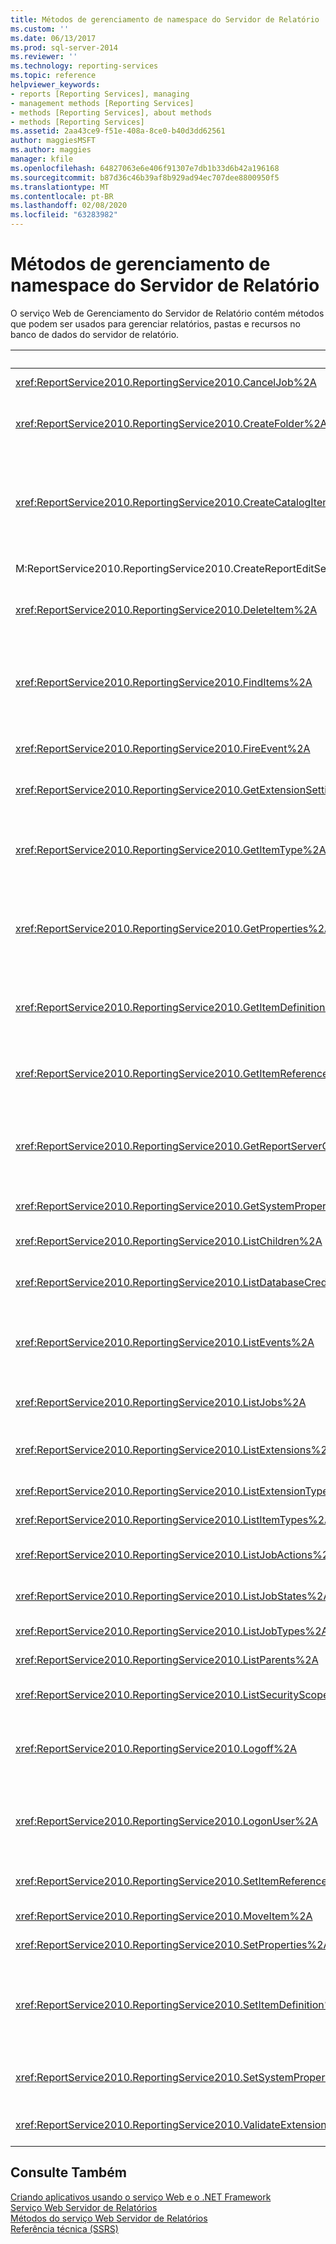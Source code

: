 ```yaml
---
title: Métodos de gerenciamento de namespace do Servidor de Relatório | Microsoft Docs
ms.custom: ''
ms.date: 06/13/2017
ms.prod: sql-server-2014
ms.reviewer: ''
ms.technology: reporting-services
ms.topic: reference
helpviewer_keywords:
- reports [Reporting Services], managing
- management methods [Reporting Services]
- methods [Reporting Services], about methods
- methods [Reporting Services]
ms.assetid: 2aa43ce9-f51e-408a-8ce0-b40d3dd62561
author: maggiesMSFT
ms.author: maggies
manager: kfile
ms.openlocfilehash: 64827063e6e406f91307e7db1b33d6b42a196168
ms.sourcegitcommit: b87d36c46b39af8b929ad94ec707dee8800950f5
ms.translationtype: MT
ms.contentlocale: pt-BR
ms.lasthandoff: 02/08/2020
ms.locfileid: "63283982"
---
```

# <a name="report-server-namespace-management-methods"></a>Métodos de gerenciamento de namespace do Servidor de Relatório
  O serviço Web de Gerenciamento do Servidor de Relatório contém métodos que podem ser usados para gerenciar relatórios, pastas e recursos no banco de dados do servidor de relatório.  
  
|Método|Ação|  
|------------|------------|  
|<xref:ReportService2010.ReportingService2010.CancelJob%2A>|Cancela a execução de um trabalho.|  
|<xref:ReportService2010.ReportingService2010.CreateFolder%2A>|Adiciona uma pasta ao banco de dados do servidor de relatório ou à biblioteca do SharePoint.|  
|<xref:ReportService2010.ReportingService2010.CreateCatalogItem%2A>|Adiciona um novo item a um banco de dados do servidor de relatório ou à biblioteca do SharePoint. Esse método aplica-se aos tipos de item `Report`, `Model`, `Dataset`, `Component`, `Resource` e `DataSource`.|  
|M:ReportService2010.ReportingService2010.CreateReportEditSession(System.String,System.String,System.Byte[],ReportService2010.Warning[]@)|Cria uma nova sessão de edição de relatório.|  
|<xref:ReportService2010.ReportingService2010.DeleteItem%2A>|Remove um item do banco de dados do servidor de relatório ou da biblioteca do SharePoint.|  
|<xref:ReportService2010.ReportingService2010.FindItems%2A>|Retorna os itens do banco de dados do servidor de relatório ou da biblioteca do SharePoint que correspondem aos critérios de pesquisa especificados.|  
|<xref:ReportService2010.ReportingService2010.FireEvent%2A>|Dispara um evento baseado nos parâmetros fornecidos.|  
|<xref:ReportService2010.ReportingService2010.GetExtensionSettings%2A>|Retorna uma lista de configurações para uma determinada extensão.|  
|<xref:ReportService2010.ReportingService2010.GetItemType%2A>|Recupera o tipo de um item no banco de dados do servidor de relatório ou na biblioteca do SharePoint, se o item existir.|  
|<xref:ReportService2010.ReportingService2010.GetProperties%2A>|Retorna os valores de uma ou mais propriedades de um item do banco de dados do servidor de relatório ou da biblioteca do SharePoint.|  
|<xref:ReportService2010.ReportingService2010.GetItemDefinition%2A>|Recupera a definição ou o conteúdo de um item. Esse método aplica-se aos tipos de item `Report`, `Model`, `Dataset`, `Component`, `Resource` e `DataSource`.|  
|<xref:ReportService2010.ReportingService2010.GetItemReferences%2A>|Retorna uma lista de referências de itens do catálogo associadas a um item.|  
|<xref:ReportService2010.ReportingService2010.GetReportServerConfigInfo%2A>|Retorna informações sobre a instância do servidor de relatório conectada ou sobre todas as instâncias do servidor de relatório em uma implantação em expansão.|  
|<xref:ReportService2010.ReportingService2010.GetSystemProperties%2A>|Retorna uma ou mais propriedades do sistema.|  
|<xref:ReportService2010.ReportingService2010.ListChildren%2A>|Obtém uma lista de filhos de uma pasta especificada.|  
|<xref:ReportService2010.ReportingService2010.ListDatabaseCredentialRetrievalOptions%2A>|Retorna uma lista de opções de recuperação de credenciais com suporte.|  
|<xref:ReportService2010.ReportingService2010.ListEvents%2A>|Retorna uma lista de extensões de evento conforme eles aparecem no arquivo de configuração do servidor de relatório.|  
|<xref:ReportService2010.ReportingService2010.ListJobs%2A>|Retorna uma lista de trabalhos em execução no servidor de relatório.|  
|<xref:ReportService2010.ReportingService2010.ListExtensions%2A>|Retorna uma lista de extensões configuradas para um determinado tipo de extensão.|  
|<xref:ReportService2010.ReportingService2010.ListExtensionTypes%2A>|Retorna uma lista de tipos de extensão com suporte.|  
|<xref:ReportService2010.ReportingService2010.ListItemTypes%2A>|Retorna uma lista de itens de catálogo com suporte.|  
|<xref:ReportService2010.ReportingService2010.ListJobActions%2A>|Retorna uma lista de ações de trabalho com suporte.|  
|<xref:ReportService2010.ReportingService2010.ListJobStates%2A>|Retorna uma lista de estados de trabalho com suporte.|  
|<xref:ReportService2010.ReportingService2010.ListJobTypes%2A>|Retorna uma lista de tipos de trabalho com suporte.|  
|<xref:ReportService2010.ReportingService2010.ListParents%2A>|Recupera itens pai para o item determinado.|  
|<xref:ReportService2010.ReportingService2010.ListSecurityScopes%2A>|Retorna uma lista de escopos de segurança com suporte.|  
|<xref:ReportService2010.ReportingService2010.Logoff%2A>|Faz logoff do usuário atual que está fazendo solicitações de serviço Web. Esse método aplica-se apenas ao modo nativo.|  
|<xref:ReportService2010.ReportingService2010.LogonUser%2A>|Faz logon de um usuário e autentica uma solicitação de usuário no serviço Web do Servidor de Relatório. Esse método aplica-se apenas ao modo nativo.|  
|<xref:ReportService2010.ReportingService2010.SetItemReferences%2A>|Define os itens de catálogo associados a um item.|  
|<xref:ReportService2010.ReportingService2010.MoveItem%2A>|Move e/ou renomeia um item.|  
|<xref:ReportService2010.ReportingService2010.SetProperties%2A>|Define uma ou mais propriedades de um item.|  
|<xref:ReportService2010.ReportingService2010.SetItemDefinition%2A>|Configura a definição ou o conteúdo de um item especificado. Esse método aplica-se aos tipos de item `Report`, `Model`, `Dataset`, `Component`, `Resource` e `DataSource`.|  
|<xref:ReportService2010.ReportingService2010.SetSystemProperties%2A>|Define uma ou mais propriedades do sistema no servidor de relatório ou no farm do SharePoint.|  
|<xref:ReportService2010.ReportingService2010.ValidateExtensionSettings%2A>|Valida configurações de extensão do [!INCLUDE[ssRSnoversion](../../../includes/ssrsnoversion-md.md)].|  
  
## <a name="see-also"></a>Consulte Também  
 [Criando aplicativos usando o serviço Web e o .NET Framework](../net-framework/building-applications-using-the-web-service-and-the-net-framework.md)   
 [Serviço Web Servidor de Relatórios](../report-server-web-service.md)   
 [Métodos do serviço Web Servidor de Relatórios](report-server-web-service-methods.md)   
 [Referência técnica &#40;SSRS&#41;](../../technical-reference-ssrs.md)  
  
  
